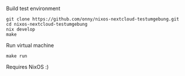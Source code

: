 Build test environment

```
git clone https://github.com/onny/nixos-nextcloud-testumgebung.git
cd nixos-nextcloud-testumgebung
nix develop
make
```

Run virtual machine

```
make run
```

Requires NixOS :)

